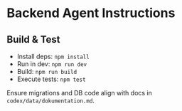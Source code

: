 # Backend Agent Instructions

## Build & Test
- Install deps: `npm install`
- Run in dev: `npm run dev`
- Build: `npm run build`
- Execute tests: `npm test`

Ensure migrations and DB code align with docs in `codex/data/dokumentation.md`.
